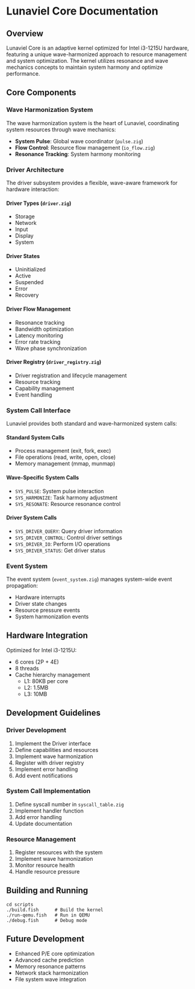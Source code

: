 # Lunaviel Core Documentation

## Overview
Lunaviel Core is an adaptive kernel optimized for Intel i3-1215U hardware, featuring a unique wave-harmonized approach to resource management and system optimization. The kernel utilizes resonance and wave mechanics concepts to maintain system harmony and optimize performance.

## Core Components

### Wave Harmonization System
The wave harmonization system is the heart of Lunaviel, coordinating system resources through wave mechanics:
- **System Pulse**: Global wave coordinator (`pulse.zig`)
- **Flow Control**: Resource flow management (`io_flow.zig`)
- **Resonance Tracking**: System harmony monitoring

### Driver Architecture
The driver subsystem provides a flexible, wave-aware framework for hardware interaction:

#### Driver Types (`driver.zig`)
- Storage
- Network
- Input
- Display
- System

#### Driver States
- Uninitialized
- Active
- Suspended
- Error
- Recovery

#### Driver Flow Management
- Resonance tracking
- Bandwidth optimization
- Latency monitoring
- Error rate tracking
- Wave phase synchronization

#### Driver Registry (`driver_registry.zig`)
- Driver registration and lifecycle management
- Resource tracking
- Capability management
- Event handling

### System Call Interface
Lunaviel provides both standard and wave-harmonized system calls:

#### Standard System Calls
- Process management (exit, fork, exec)
- File operations (read, write, open, close)
- Memory management (mmap, munmap)

#### Wave-Specific System Calls
- `SYS_PULSE`: System pulse interaction
- `SYS_HARMONIZE`: Task harmony adjustment
- `SYS_RESONATE`: Resource resonance control

#### Driver System Calls
- `SYS_DRIVER_QUERY`: Query driver information
- `SYS_DRIVER_CONTROL`: Control driver settings
- `SYS_DRIVER_IO`: Perform I/O operations
- `SYS_DRIVER_STATUS`: Get driver status

### Event System
The event system (`event_system.zig`) manages system-wide event propagation:
- Hardware interrupts
- Driver state changes
- Resource pressure events
- System harmonization events

## Hardware Integration
Optimized for Intel i3-1215U:
- 6 cores (2P + 4E)
- 8 threads
- Cache hierarchy management
  - L1: 80KB per core
  - L2: 1.5MB
  - L3: 10MB

## Development Guidelines

### Driver Development
1. Implement the Driver interface
2. Define capabilities and resources
3. Implement wave harmonization
4. Register with driver registry
5. Implement error handling
6. Add event notifications

### System Call Implementation
1. Define syscall number in `syscall_table.zig`
2. Implement handler function
3. Add error handling
4. Update documentation

### Resource Management
1. Register resources with the system
2. Implement wave harmonization
3. Monitor resource health
4. Handle resource pressure

## Building and Running
```fish
cd scripts
./build.fish      # Build the kernel
./run-qemu.fish   # Run in QEMU
./debug.fish      # Debug mode
```

## Future Development
- Enhanced P/E core optimization
- Advanced cache prediction
- Memory resonance patterns
- Network stack harmonization
- File system wave integration
